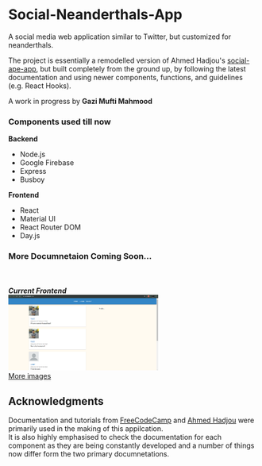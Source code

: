 # Social-Neanderthals-App
A social media web application similar to Twitter, but customized for neanderthals.

The project is essentially a remodelled version of Ahmed Hadjou's [social-ape-app](https://github.com/hidjou), but built completely from the ground up, by following the latest documentation and using newer components, functions, and guidelines (e.g. React Hooks).

A work in progress by **Gazi Mufti Mahmood**


### Components used till now
**Backend**
- Node.js
- Google Firebase
- Express
- Busboy

**Frontend**
- React
- Material UI
- React Router DOM
- Day.js

### More Documnetaion Coming Soon...
\
\
***Current Frontend***\
<img src="images/loaded.PNG" width="60%">\
[More images](/images/)

## Acknowledgments

Documentation and tutorials from [FreeCodeCamp](https://www.freecodecamp.org/learn/) and [Ahmed Hadjou](https://www.youtube.com/channel/UC2-slOJImuSc20Drbf88qvg) were primarily used in the making of this appilcation.\
It is also highly emphasised to check the documentation for each component as they are being constantly developed and a number of things now differ form the two primary documnetations.
